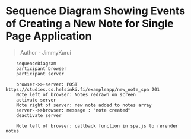 # Sequence Diagram Showing Events of Creating a New Note for Single Page Application
> Author - JimmyKurui

```mermaid
    sequenceDiagram
    participant browser
    participant server

    browser->>+server: POST https://studies.cs.helsinki.fi/exampleapp/new_note_spa 201
    Note left of browser: Notes redrawn on screen
    activate server
    Note right of server: new note added to notes array
    server-->>browser: message : "note created" 
    deactivate server
    
    Note left of browser: callback function in spa.js to rerender notes
```

